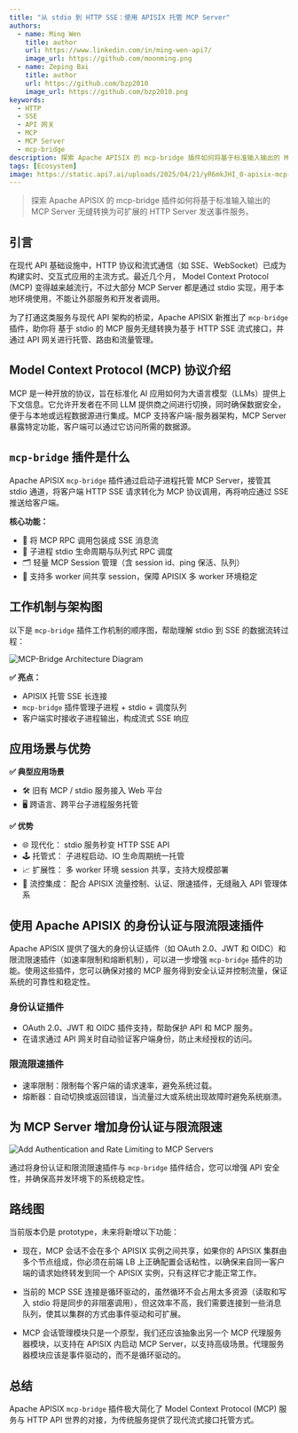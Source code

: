 ```yaml
---
title: "从 stdio 到 HTTP SSE：使用 APISIX 托管 MCP Server"
authors:
  - name: Ming Wen
    title: author
    url: https://www.linkedin.com/in/ming-wen-api7/
    image_url: https://github.com/moonming.png
  - name: Zeping Bai
    title: author
    url: https://github.com/bzp2010
    image_url: https://github.com/bzp2010.png
keywords:
  - HTTP
  - SSE
  - API 网关
  - MCP
  - MCP Server
  - mcp-bridge
description: 探索 Apache APISIX 的 mcp-bridge 插件如何将基于标准输入输出的 MCP Server 无缝转换为可扩展的 HTTP Server 发送事件服务。了解如何通过身份认证增强 API 安全性，通过限流提高系统可靠性，同时为云原生架构优化 MCP 服务。
tags: [Ecosystem]
image: https://static.api7.ai/uploads/2025/04/21/yR6mkJHI_0-apisix-mcp-server-cover.webp
---
```


>探索 Apache APISIX 的 mcp-bridge 插件如何将基于标准输入输出的 MCP Server 无缝转换为可扩展的 HTTP Server 发送事件服务。

<!--truncate-->

## 引言

在现代 API 基础设施中，HTTP 协议和流式通信（如 SSE、WebSocket）已成为构建实时、交互式应用的主流方式。最近几个月， Model Context Protocol (MCP) 变得越来越流行，不过大部分 MCP Server 都是通过 stdio 实现，用于本地环境使用，不能让外部服务和开发者调用。

为了打通这类服务与现代 API 架构的桥梁，Apache APISIX 新推出了 `mcp-bridge` 插件，助你将 基于 stdio 的 MCP 服务无缝转换为基于 HTTP SSE 流式接口，并通过 API 网关进行托管、路由和流量管理。

## Model Context Protocol (MCP) 协议介绍

MCP 是一种开放的协议，旨在标准化 AI 应用如何为大语言模型（LLMs）提供上下文信息。它允许开发者在不同 LLM 提供商之间进行切换，同时确保数据安全，便于与本地或远程数据源进行集成。MCP 支持客户端-服务器架构，MCP Server 暴露特定功能，客户端可以通过它访问所需的数据源。

## `mcp-bridge` 插件是什么

Apache APISIX `mcp-bridge` 插件通过启动子进程托管 MCP Server，接管其 stdio 通道，将客户端 HTTP SSE 请求转化为 MCP 协议调用，再将响应通过 SSE 推送给客户端。

**核心功能：**

- 📡 将 MCP RPC 调用包装成 SSE 消息流
- 🔄 子进程 stdio 生命周期与队列式 RPC 调度
- 🗂️ 轻量 MCP Session 管理（含 session id、ping 保活、队列）
- 🧰 支持多 worker 间共享 session，保障 APISIX 多 worker 环境稳定

## 工作机制与架构图

以下是 `mcp-bridge` 插件工作机制的顺序图，帮助理解 stdio 到 SSE 的数据流转过程：

![MCP-Bridge Architecture Diagram](https://static.api7.ai/uploads/2025/04/21/7gnb0QrW_1-mcp-bridge-sequence-diagram.webp)

**✅ 亮点：**

- APISIX 托管 SSE 长连接
- `mcp-bridge` 插件管理子进程 + stdio + 调度队列
- 客户端实时接收子进程输出，构成流式 SSE 响应

## 应用场景与优势

**✅ 典型应用场景**

- 🛠️ 旧有 MCP / stdio 服务接入 Web 平台
- 🖥️ 跨语言、跨平台子进程服务托管

**✅ 优势**

- 🌐 现代化： stdio 服务秒变 HTTP SSE API
- 🕹️ 托管式： 子进程启动、IO 生命周期统一托管
- 📈 扩展性： 多 worker 环境 session 共享，支持大规模部署
- 🔄 流控集成： 配合 APISIX 流量控制、认证、限速插件，无缝融入 API 管理体系

## 使用 Apache APISIX 的身份认证与限流限速插件

Apache APISIX 提供了强大的身份认证插件（如 OAuth 2.0、JWT 和 OIDC）和限流限速插件（如速率限制和熔断机制），可以进一步增强 `mcp-bridge` 插件的功能。使用这些插件，您可以确保对接的 MCP 服务得到安全认证并控制流量，保证系统的可靠性和稳定性。

### 身份认证插件

- OAuth 2.0、JWT 和 OIDC 插件支持，帮助保护 API 和 MCP 服务。
- 在请求通过 API 网关时自动验证客户端身份，防止未经授权的访问。

### 限流限速插件

- 速率限制：限制每个客户端的请求速率，避免系统过载。
- 熔断器：自动切换或返回错误，当流量过大或系统出现故障时避免系统崩溃。

## 为 MCP Server 增加身份认证与限流限速

![Add Authentication and Rate Limiting to MCP Servers](https://static.api7.ai/uploads/2025/04/21/ffwep58W_2-add-auth-and-rate-limiting-to-mcp-server.webp)

通过将身份认证和限流限速插件与 `mcp-bridge` 插件结合，您可以增强 API 安全性，并确保高并发环境下的系统稳定性。

## 路线图

当前版本仍是 prototype，未来将新增以下功能：

- 现在，MCP 会话不会在多个 APISIX 实例之间共享，如果你的 APISIX 集群由多个节点组成，你必须在前端 LB 上正确配置会话粘性，以确保来自同一客户端的请求始终转发到同一个 APISIX 实例，只有这样它才能正常工作。

- 当前的 MCP SSE 连接是循环驱动的，虽然循环不会占用太多资源（读取和写入 stdio 将是同步的非阻塞调用），但这效率不高，我们需要连接到一些消息队列，使其以集群的方式由事件驱动和可扩展。

- MCP 会话管理模块只是一个原型，我们还应该抽象出另一个 MCP 代理服务器模块，以支持在 APISIX 内启动 MCP Server，以支持高级场景。代理服务器模块应该是事件驱动的，而不是循环驱动的。

## 总结

Apache APISIX `mcp-bridge` 插件极大简化了 Model Context Protocol (MCP) 服务与 HTTP API 世界的对接，为传统服务提供了现代流式接口托管方式。
